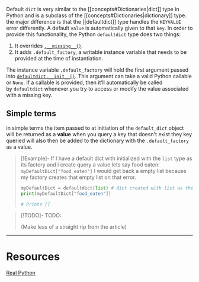 Default `dict` is very similar to the [[concepts#Dictionaries|dict]] type in Python and is a subclass of the [[concepts#Dictionaries|dictionary]] type. the major difference is that the [[defaultdict]] type handles the `KEYVALUE` error differently. A default `value` is automatically given to that `key`. In order to provide this functionality, the Python `defaultdict` type does two things:

1. It overrides [`.__missing__()`](https://docs.python.org/3/library/collections.html#collections.defaultdict.__missing__).
2. It adds `.default_factory`, a writable instance variable that needs to be provided at the time of instantiation. 

The instance variable `.default_factory` will hold the first argument passed into [`defaultdict.__init__()`](https://docs.python.org/3/reference/datamodel.html#object.__init__). This argument can take a valid Python callable or `None`. If a callable is provided, then it’ll automatically be called by `defaultdict` whenever you try to access or modify the value associated with a missing key.

## Simple terms
in simple terms the item passed to at initiation of the `default_dict` object will be returned as a **value** when you query a key that doesn't exist they key queried will also then be added to the dictionary with the `.default_factory` as a value. 

> [!Example]-
> If I have a default dict with initialized with the `list` type as its factory and i create query a value lets say food eaten: `myDefaultDict["food_eaten"]` I would get back a empty list because my factory creates that empty list on that error. 
> ```python
> myDefaultDict = defaultdict(list) # dict created with list as the "factory"
> print(myDefaultDict["food_eaten"])
> 
> # Prints []
> ```
> 
> 
> 


> [!TODO]- TODO:
> 
>  (Make less of a straight rip from the article)
> 
> 

---
# Resources
[Real Python](https://realpython.com/python-defaultdict/#understanding-the-python-defaultdict-type) 